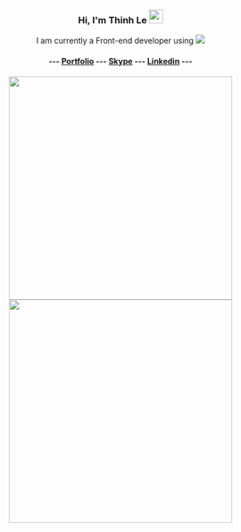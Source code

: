 
<div align="center">
   <h3>Hi, I'm Thinh Le <img src="https://media.giphy.com/media/hvRJCLFzcasrR4ia7z/giphy.gif" width="25px"></h3>
   <p>I am currently a Front-end developer using <img src="https://github.com/vuejs/art/blob/9f8ee218d32b52c2d150212f22798a7a61689361/logo.ai"/></p>
   <h4>
--- <a href='https://heyday1515.github.io/Portfolio/' target='_blank'>Portfolio</a> --- <a href='https://join.skype.com/invite/V0Xz7wIrwhgU' target='_blank'>Skype</a> --- <a href='https://www.linkedin.com/in/thinh-le-profile/' target='_blank'>Linkedin</a> ---
   </h4>
<div align="center">
   <img src = "https://github-readme-stats.vercel.app/api?username=heyday1515&show_icons=true&theme=bear" width = 400>
  <img src = "https://github-readme-streak-stats.herokuapp.com?user=heyday1515&theme=dark&hide_border=true" width = 400>
</div>
</div>
